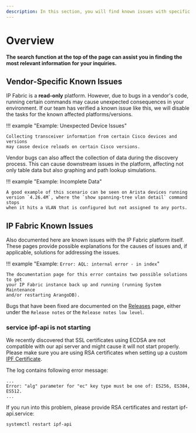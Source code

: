 ```yaml
---
description: In this section, you will find known issues with specific vendors or the IP Fabric platform itself.
---
```


# Overview

**The search function at the top of the page can assist you in finding the most
relevant information for your inquiries.**

## Vendor-Specific Known Issues

IP Fabric is a **read-only** platform. However, due to bugs in a vendor's code,
running certain commands may cause unexpected consequences in your environment.
If our team has verified a known issue like this, we will disable the tasks for
the known affected platforms/versions.

!!! example "Example: Unexpected Device Issues"

    Collecting transceiver information from certain Cisco devices and versions
    may cause device reloads on certain Cisco versions.

Vendor bugs can also affect the collection of data during the discovery process.
This can cause downstream issues in the platform, affecting not only table data
but also graphing and path lookup simulations.

!!! example "Example: Incomplete Data"

    A good example of this scenario can be seen on Arista devices running
    version `4.26.4M`, where the `show spanning-tree vlan detail` command stops
    when it hits a VLAN that is configured but not assigned to any ports.

## IP Fabric Known Issues

Also documented here are known issues with the IP Fabric platform itself. These
pages provide possible explanations for the causes of issues and, if applicable,
solutions for addressing the issues.

!!! example "Example: `Error: AQL: internal error - in index`"

    The documentation page for this error contains two possible solutions to get
    your IP Fabric instance back up and running (running System Maintenance
    and/or restarting ArangoDB).

Bugs that have been fixed are documented on the
[Releases](../../releases/index.md) page, either under the `Release notes` or
the `Release notes low level`.

### service ipf-api is not starting

We recently discovered that SSL certificates using ECDSA are not compatible
with our api server and might cause it will not start properly. Please make
sure you are using RSA certificates when setting up a custom 
[IPF Certificate](IP_Fabric_Settings/system/ipf_cert/).

The log contains following error message:
```
...
Error: "alg" parameter for "ec" key type must be one of: ES256, ES384, ES512.
...
```

If you run into this problem, please provide RSA certificates and restart 
ipf-api.service:

```shell
systemctl restart ipf-api
```
